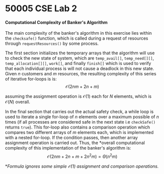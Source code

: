# 50005 CSE Lab 2

#### Computational Complexity of Banker's Algorithm

The main complexity of the banker's algorithm in this exercise lies within the `checksafe()` function, which is called during a request of resources through `requestResources()` by some process.

The first section initializes the temporary arrays that the algorithm will use to check the new state of system, which are `temp_avail[]`, `temp_need[][]`, `temp_allocation[][]`, `work[]`, and finally `finish[]` which is used to verify that each individual process is will not cause a deadlock in this new state. Given $n$ customers and $m$ resources, the resulting complexity of this series of iterative for-loops is is:
$$
\mathcal{O}(2nm+2n+m)
$$

assuming the assignment operation is $\mathcal{O}(1)$ each for $N$ elements, which is $\mathcal{O}(N)$ overall.



In the final section that carries out the actual safety check, a while loop is used to iterate a single for-loop of $n$ elements over a maximum possible of $n$ times (if all processes are considered safe in the next state i.e `checkSafe()` returns `true`). This for-loop also contains a comparison operation which compares two different arrays of $m$ elements each, which is implemented with a nested for-loop. If the condition passes, then another array assignment operation is carried out. Thus, the *overall computational complexity of this implementation of the banker's algorithm is:
$$
\mathcal{O}(2nm+2n+m+2n^2m) = \Theta(n^2m)
$$


**Formula ignores some simple $\mathcal{O}(1)$ assignment and comparison operations.*